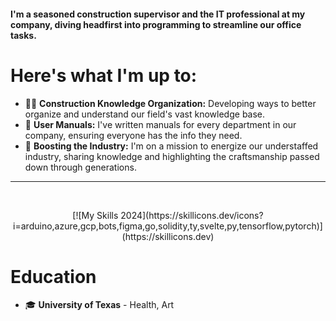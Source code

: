 #### I'm a seasoned construction supervisor and the IT professional at my company, diving headfirst into programming to streamline our office tasks.

# Here's what I'm up to:
- 👷‍♂️ **Construction Knowledge Organization:** Developing ways to better organize and understand our field's vast knowledge base.
- 📘 **User Manuals:** I've written manuals for every department in our company, ensuring everyone has the info they need.
- 🚀 **Boosting the Industry:** I'm on a mission to energize our understaffed industry, sharing knowledge and highlighting the craftsmanship passed down through generations.

***

<br />
<p align="center">
[![My Skills 2024](https://skillicons.dev/icons?i=arduino,azure,gcp,bots,figma,go,solidity,ty,svelte,py,tensorflow,pytorch)](https://skillicons.dev)
</a>
</p>

# Education
- 🎓 **University of Texas** - Health, Art
